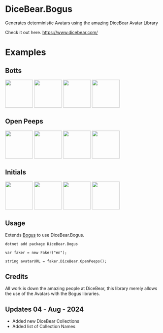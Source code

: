 # DiceBear.Bogus

Generates deterministic Avatars using the amazing DiceBear Avatar Library

Check it out here. https://www.dicebear.com/


# Examples

## Botts

<img src="https://api.dicebear.com/9.x/bottts/svg?seed=Jimmy" height="90px">
<img src="https://api.dicebear.com/9.x/bottts/svg?seed=Luna" height="90px">
<img src="https://api.dicebear.com/9.x/bottts/svg?seed=Bobby" height="90px">
<img src="https://api.dicebear.com/9.x/bottts/svg?seed=Linda" height="90px">

## Open Peeps
<img src="https://api.dicebear.com/9.x/open-peeps/svg?seed=Jimmy" height="90px">
<img src="https://api.dicebear.com/9.x/open-peeps/svg?seed=Luna" height="90px">
<img src="https://api.dicebear.com/9.x/open-peeps/svg?seed=Bobby" height="90px">
<img src="https://api.dicebear.com/9.x/open-peeps/svg?seed=Linda" height="90px">

## Initials

<img src="https://api.dicebear.com/9.x/initials/svg?seed=Jimmy" height="90px">
<img src="https://api.dicebear.com/9.x/initials/svg?seed=Luna" height="90px">
<img src="https://api.dicebear.com/9.x/initials/svg?seed=Bobby" height="90px">
<img src="https://api.dicebear.com/9.x/initials/svg?seed=Linda" height="90px">

## Usage

Extends [Bogus](https://github.com/bchavez/Bogus) to use DiceBear.Bogus.

```
dotnet add package DiceBear.Bogus
```

```
var faker = new Faker("en");

string avatarURL = faker.DiceBear.OpenPeeps();

```


## Credits

All work is down the amazing people at DiceBear, this library merely allows the use of the Avatars
with the Bogus libraries.


## Updates 04 - Aug - 2024

 - Added new DiceBear Collections
 - Added list of Collection Names